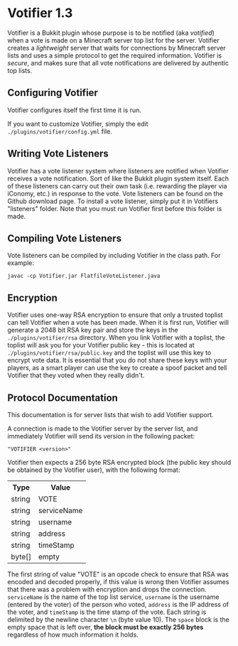 # Votifier 1.3

Votifier is a Bukkit plugin whose purpose is to be notified (aka *votified*) when a vote is made on a Minecraft server top list for the server.  Votifier creates a *lightweight* server that waits for connections by Minecraft server lists and uses a simple protocol to get the required information.  Votifier is *secure*, and makes sure that all vote notifications are delivered by authentic top lists.

## Configuring Votifier

Votifier configures itself the first time it is run.

If you want to customize Votifier, simply the edit `./plugins/votifier/config.yml` file.

## Writing Vote Listeners

Votifier has a vote listener system where listeners are notified when Votifier receives a vote notification. Sort of like the Bukkit plugin system itself. Each of these listeners can carry out their own task (i.e. rewarding the player via iConomy, etc.) in response to the vote. Vote listeners can be found on the Github download page.  To install a vote listener, simply put it in Votifiers "listeners" folder.  Note that you must run Votifier first before this folder is made.

## Compiling Vote Listeners

Vote listeners can be compiled by including Votifier in the class path. For example:

    javac -cp Votifier.jar FlatfileVoteListener.java

## Encryption

Votifier uses one-way RSA encryption to ensure that only a trusted toplist can tell Votifier when a vote has been made.  When it is first run, Votifier will generate a 2048 bit RSA key pair and store the keys in the `./plugins/votifier/rsa` directory.  When you link Votifier with a toplist, the toplist will ask you for your Votifier public key - this is located at `./plugins/votifier/rsa/public.key` and the toplist will use this key to encrypt vote data.  It is essential that you do not share these keys with your players, as a smart player can use the key to create a spoof packet and tell Votifier that they voted when they really didn't.

## Protocol Documentation

This documentation is for server lists that wish to add Votifier support.

A connection is made to the Votifier server by the server list, and immediately Votifier will send its version in the following packet:

    "VOTIFIER <version>"

Votifier then expects a 256 byte RSA encrypted block (the public key should be obtained by the Votifier user), with the following format:

<table>
	<tr>
		<th>Type</th>
		<th>Value</th>
	</tr>
	<tr>
		<td>string</td>
		<td>VOTE</td>
	</tr>
	<tr>
		<td>string</td>
		<td>serviceName</td>
	</tr>
	<tr>
		<td>string</td>
		<td>username</td>
	</tr>
	<tr>
		<td>string</td>
		<td>address</td>
	</tr>
	<tr>
		<td>string</td>
		<td>timeStamp</td>
	</tr>
	<tr>
		<td>byte[]</td>
		<td>empty</td>
	</tr>
</table>

The first string of value "VOTE" is an opcode check to ensure that RSA was encoded and decoded properly, if this value is wrong then Votifier assumes that there was a problem with encryption and drops the connection. `serviceName` is the name of the top list service, `username` is the username (entered by the voter) of the person who voted, `address` is the IP address of the voter, and `timeStamp` is the time stamp of the vote.  Each string is delimited by the newline character `\n` (byte value 10).  The `space` block is the empty space that is left over, **the block must be exactly 256 bytes** regardless of how much information it holds.